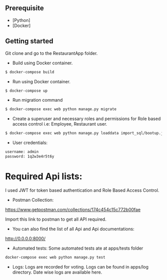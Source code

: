 
Prerequisite
------------

* [Python]
* [Docker]

Getting started
---------------

Git clone and go to the RestaurantApp folder.

* Build using Docker container.
```bash
$ docker-compose build
```
* Run using Docker container.
```bash
$ docker-compose up
```
* Run migration command
```bash
$ docker-compose exec web python manage.py migrate
```
* Create a superuser and necessary roles and permissions for Role based access control i.e: Employee, Restaurant user.
```bash
$ docker-compose exec web python manage.py loaddata import_sql/bootup.json
```

* User credentials:
```bash
username: admin
password: 1q2w3e4r5t6y
```
# Required Api lists:
I used JWT for token based authentication and Role Based Access Control.

* Postman Collection:
  
https://www.getpostman.com/collections/174c454c15c772b00fae

Import this link to postman to get all API required.

* You can also find the list of all Api and Api documentations:

http://0.0.0.0:8000/

* Automated tests:
Some automated tests ate at apps/tests folder
  
```bash
docker-compose exec web python manage.py test
```

* Logs:
Logs are recorded for voting. Logs can be found in apps/log directory. Date wise logs are available here.